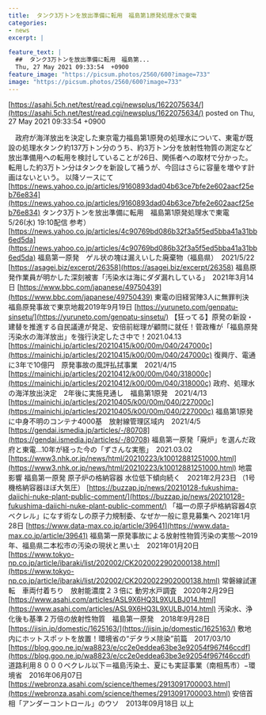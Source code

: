 ```yaml
---
title:  タンク3万トンを放出準備に転用　福島第1原発処理水で東電  
categories:
- news
excerpt: |
  
feature_text: |
  ##  タンク3万トンを放出準備に転用　福島第...
  Thu, 27 May 2021 09:33:54  +0900
feature_image: "https://picsum.photos/2560/600?image=733"
image: "https://picsum.photos/2560/600?image=733"
---
```


[https://asahi.5ch.net/test/read.cgi/newsplus/1622075634/](https://asahi.5ch.net/test/read.cgi/newsplus/1622075634/)
posted on Thu, 27 May 2021 09:33:54  +0900

<!--more-->

　政府が海洋放出を決定した東京電力福島第1原発の処理水について、東電が既設の処理水タンク約137万トン分のうち、約3万トン分を放射性物質の測定など放出準備用への転用を検討していることが26日、関係者への取材で分かった。転用した約3万トン分はタンクを新設して補うが、今回はさらに容量を増やす計画はないという。 以降ソースにて [https://news.yahoo.co.jp/articles/9160893dad04b63ce7bfe2e602aacf25eb76e834](https://news.yahoo.co.jp/articles/9160893dad04b63ce7bfe2e602aacf25eb76e834) タンク3万トンを放出準備に転用　福島第1原発処理水で東電 5/26(水) 19:10配信 参考） [https://news.yahoo.co.jp/articles/4c90769bd086b32f3a5f5ed5bba41a31bb6ed5da](https://news.yahoo.co.jp/articles/4c90769bd086b32f3a5f5ed5bba41a31bb6ed5da) 福島第一原発　ゲル状の塊は漏えいした廃棄物（福島県）　2021/5/22 [https://asagei.biz/excerpt/26358](https://asagei.biz/excerpt/26358) 福島原発作業員が明かした深刻被害「汚染水は海にダダ漏れしている」　2021年3月14日 [https://www.bbc.com/japanese/49750439](https://www.bbc.com/japanese/49750439) 東電の旧経営陣3人に無罪判決　福島原発事故で東京地裁2019年9月19日 [https://yuruneto.com/genpatu-sinsetu/](https://yuruneto.com/genpatu-sinsetu/) 【狂ってる】原発の新設・建替を推進する自民議連が発足、安倍前総理が顧問に就任！菅政権が「福島原発汚染水の海洋放出」を強行決定したさ中で！2021.04.13 [https://mainichi.jp/articles/20210415/k00/00m/040/247000c](https://mainichi.jp/articles/20210415/k00/00m/040/247000c) 復興庁、電通に3年で10億円　原発事故の風評払拭事業　2021/4/15 [https://mainichi.jp/articles/20210412/k00/00m/040/318000c](https://mainichi.jp/articles/20210412/k00/00m/040/318000c) 政府、処理水の海洋放出決定　2年後に実施見通し　福島第1原発　2021/4/13 [https://mainichi.jp/articles/20210405/k00/00m/040/227000c](https://mainichi.jp/articles/20210405/k00/00m/040/227000c) 福島第1原発に中身不明のコンテナ4000基　放射線管理区域内　2021/4/5 [https://gendai.ismedia.jp/articles/-/80708](https://gendai.ismedia.jp/articles/-/80708) 福島第一原発「廃炉」を選んだ政府と東電…10年が経った今の「ずさんな実態」　2021.03.02 [https://www3.nhk.or.jp/news/html/20210223/k10012881251000.html](https://www3.nhk.or.jp/news/html/20210223/k10012881251000.html) 地震影響 福島第一原発 原子炉の格納容器 水位低下傾向続く　2021年2月23日 （1号機格納容器ほぼ大気圧） [https://buzzap.jp/news/20210128-fukushima-daiichi-nuke-plant-public-comment/](https://buzzap.jp/news/20210128-fukushima-daiichi-nuke-plant-public-comment/) 「福一の原子炉格納容器4京ベクレル」になす術なしの原子力規制委、なぜか一般に意見募集へ 2021年1月28日 [https://www.data-max.co.jp/article/39641](https://www.data-max.co.jp/article/39641) 福島第一原発事故による放射性物質汚染の実態〜2019年、福島県二本松市の汚染の現状と黒い土　2021年01月20日 [https://www.tokyo-np.co.jp/article/ibaraki/list/202002/CK2020022902000138.html](https://www.tokyo-np.co.jp/article/ibaraki/list/202002/CK2020022902000138.html) 常磐線試運転　車両付着ちり　放射能濃度２３倍に 動労水戸調査　2020年2月29日 [https://www.asahi.com/articles/ASL9X6HQ3L9XULBJ014.html](https://www.asahi.com/articles/ASL9X6HQ3L9XULBJ014.html) 汚染水、浄化後も基準２万倍の放射性物質　福島第一原発　2018年9月28日 [https://jisin.jp/domestic/1625163/](https://jisin.jp/domestic/1625163/) 敷地内にホットスポットを放置！環境省の“デタラメ除染”前篇　2017/03/10 [https://blog.goo.ne.jp/wa8823/e/cc2e0eddea63be3e92054f967f46ccdf](https://blog.goo.ne.jp/wa8823/e/cc2e0eddea63be3e92054f967f46ccdf) 道路利用８０００ベクレル以下＝福島汚染土、夏にも実証事業（南相馬市）−環境省　2016年06月07日 [https://webronza.asahi.com/science/themes/2913091700003.html](https://webronza.asahi.com/science/themes/2913091700003.html) 安倍首相「アンダーコントロール」のウソ　2013年09月18日 以上
